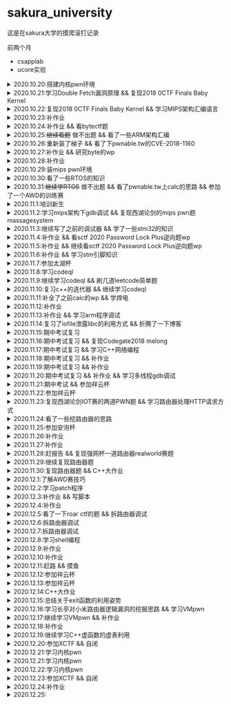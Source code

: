 # sakura_university

这是在sakura大学的摸爬滚打记录

前两个月

- csapplab
- ucore实验


<details>
  <summary>2020.10.20:搭建内核pwn环境</summary>
  qemu参数：
  
  ```
   -cpu kvm64,+smep,+smap 设置CPU的安全选项，这里开启了smap和smep
   -kernel 设置内核bzImage文件的路径
   -initrd 设置刚才利用busybox创建的rootfs.img，作为内核启动的文件系统
   -gdb tcp::1234 设置gdb的调试端口为1234
  ```
  
   内核中命令：
   
   ```
   lsmod
   insmod xx.ko
   rmmod xx.ko
   ```
  
   gdb命令：
   
   ```
   gdb vmlinux
   add-symbol-file ./xx.ko 0x(模块基地址) //加载驱动的符号文件
   target remote :1234
   ```
</details>

<details>
  <summary>2020.10.21:学习Double Fetch漏洞原理 && 复现2018 0CTF Finals Baby Kernel</summary>
</details>

<details>
  <summary>2020.10.22:复现2018 0CTF Finals Baby Kernel && 学习MIPS架构汇编语言</summary>
  wp：https://x1ng.top/2020/10/22/kernel-pwn%E5%85%A5%E9%97%A8%E4%B9%8B%E8%B7%AF-%E6%9B%B4%E6%96%B0%E4%B8%AD/
  
  学习笔记：https://x1ng.top/2020/11/14/%E6%B1%87%E7%BC%96%E8%AF%AD%E8%A8%80%E5%AD%A6%E4%B9%A0%E7%AC%94%E8%AE%B0/
  
</details>

<details>
  <summary>2020.10.23:补作业</summary>
</details>

<details>
  <summary>2020.10.24:补作业 && 看bytectf题</summary>
  学了一下golang语言的竞争漏洞
  又是零解的一天呜呜呜
</details>

<details>
  <summary>2020.10.25:<s>继续看题</s> 做不出题 && 看了一些ARM架构汇编</summary>
</details>

<details>
  <summary>2020.10.26:重新装了梯子 && 看了下pwnable.tw的CVE-2018-1160</summary>
  看着ida的反汇编有点迷，准备先复现一遍，，环境又搭不好
</details>

<details>
  <summary>2020.10.27:补作业 && 研究byte的wp</summary>
</details>

<details>
  <summary>2020.10.28:补作业</summary>
</details>

<details>
  <summary>2020.10.29:装mips pwn环境</summary>
</details>

<details>
  <summary>2020.10.30:看了一些RTOS的知识</summary>
  看到一个比赛有道rt-thread的题，去学了一下
</details>

<details>
  <summary>2020.10.31:<s>继续学RTOS</s> 做不出题 && 看了pwnable.tw上calc的思路 && 参加了一个AWD的训练赛</summary>
  等RTOS的wp
  
  还没打过AWD，然而两个小时没有队做出pwn来，感觉白白浪费了时间看一道堆题
</details>

<details>
  <summary>2020.11.1:培训新生</summary>
</details>

<details>
  <summary>2020.11.2:学习mips架构下gdb调试 && 复现西湖论剑的mips pwn题 massagesystem</summary>
  主要跟着这个师傅的博客 https://ray-cp.github.io/archivers/MIPS_Debug_Environment_and_Stack_Overflow 走
  
  静态编译  mipsel-linux-gcc -o test test.c -static
  
  qemu运行  qemu-mipsel ./test
  
  调试
  
   shell1:`qemu-mipsel -g 1234 -L /Path/buildroot/output/target/ test`
   
   shell2:
           ```
           gdb-multiarch ./test  
           target remote 127.0.0.1:1234
           ```
           
  与pwntools结合
  
  ```
  from pwn import*
  import sys

  context.binary = "ma"
  context.arch='mips'
  context.log_level = "debug"

  if sys.argv[1] == "r":
    p = remote("remote_addr", remote_port)
  elif sys.argv[1] == "l":
    p = process(["qemu-mipsel-static", "-L", "./", "./ma"])
  else:
    p = process(["qemu-mipsel-static", "-g", "1234", "-L", "./", "./ma"])
  ```
  
  另一个shell执行shell2的操作
  
  复现wp:https://x1ng.top/2020/11/02/mips-pwn%E5%85%A5%E9%97%A8%E4%B9%8B%E8%B7%AF/
</details>

<details>
  <summary>2020.11.3:继续写了之前的调试器 && 学了一些stm32的知识</summary>
  调试器看了一些原理后还是得跟着网上写，实现了c、b、q、x的功能
</details>

<details>
  <summary>2020.11.4:补作业 && 看sctf 2020 Password Lock Plus逆向题wp</summary>
  毛概开题报告花了点时间
  
  大概看了一下google到[师傅的stm32的wp](https://xuanxuanblingbling.github.io/iot/2020/07/08/stm32/)，但是看得不是很懂
</details>

<details>
  <summary>2020.11.5:补作业 && 继续看sctf 2020 Password Lock Plus逆向题wp</summary>
</details>

<details>
  <summary>2020.11.6:补作业 && 学习stm引脚知识</summary>
  结合stm32中文手册看了四节课，才勉强看明白了sctf 2020 Password Lock Plus逆向题wp  or2
</details>


<details>
  <summary>2020.11.7:参加太湖杯</summary>
  打了一天还是卑微一解，mips的程序调用返回还是不太明白，，有空再多看几遍
  wp:https://x1ng.top/2020/11/08/%E5%A4%AA%E6%B9%96%E6%9D%AF-easyKooc-wp/
</details>


<details>
  <summary>2020.11.8:学习codeql</summary>
  搭环境就花了大半天or2，，看itergator的文档看不懂，找了几篇博客从0开始学
</details>

<details>
  <summary>2020.11.9:继续学习codeql && 刷几道leetcode简单题</summary>
  大概了解了语法，递归谓词还不是很理解，itegator的文档依旧看的不是很懂，看了一篇用codeql挖洞的文章
</details>

<details>
  <summary>2020.11.10:复习c++的迭代器 && 继续学习codeql</summary>
</details>

<details>
  <summary>2020.11.11:补全了之前calc的wp && 学焊电</summary>
</details>

<details>
  <summary>2020.11.12:补作业</summary>
</details>


<details>
  <summary>2020.11.13:补作业 && 学习arm程序调试</summary>
  arm下的调试跟mips还是差不多的
  
  直接运行
  
  `./filename`
  
  调试
  
   shell1:`qemu-mipsel -g 1234 -L /Path/buildroot/output/target/ test`
   
   shell2:
           ```
           gdb-multiarch ./test    
           target remote 127.0.0.1:1234
           ```
           
  与pwntools结合
  
  ```
  from pwn import*
  import sys

  context.binary = "ma"
  context.arch='mips'
  context.log_level = "debug"

  if sys.argv[1] == "r":
    p = remote("remote_addr", remote_port)
  elif sys.argv[1] == "l":
    p = process(["qemu-arm", "-L", "./", "./ma"])
  else:
    p = process(["qemu-arm", "-g", "1234", "-L", "./", "./ma"])
  ```
  
  另一个shell执行shell2的操作
  
</details>


<details>
  <summary>2020.11.14:复习了iofile泄露libc的利用方式 && 折腾了一下博客</summary>
  IOfile泄露地址学习笔记:https://x1ng.top/2020/11/14/IO-file%E6%B3%84%E9%9C%B2libc%E5%9C%B0%E5%9D%80%E5%AD%A6%E4%B9%A0/
</details>


<details>
  <summary>2020.11.15:期中考试复习</summary>
</details>

<details>
  <summary>2020.11.16:期中考试复习 && 复现Codegate2018 melong</summary>
  wp:https://x1ng.top/2020/11/16/arm-pwn%E5%85%A5%E9%97%A8%E4%B9%8B%E8%B7%AF/
</details>


<details>
  <summary>2020.11.17:期中考试复习 && 学习C++网络编程</summary>
</details>

<details>
  <summary>2020.11.18:期中考试复习 && 补作业</summary>
</details>

<details>
  <summary>2020.11.19:期中考试复习 && 补作业</summary>
</details>

<details>
  <summary>2020.11.20:期中考试复习 && 补作业 && 学习多线程gdb调试</summary>
  查看当前所有线程
  
  `i threads`
  
  切换跟踪线程
  
  `thread N`(N为gdb中的线程编号)
</details>

<details>
  <summary>2020.11.21:期中考试 && 参加祥云杯</summary>
</details>

<details>
  <summary>2020.11.22:参加祥云杯</summary>
</details>


<details>
  <summary>2020.11.23:复现西湖论剑IOT赛的两道PWN题 && 学习路由器处理HTTP请求方式</summary>
  wp:https://x1ng.top/2020/11/24/%E8%A5%BF%E6%B9%96%E8%AE%BA%E5%89%912020IOT%E9%97%AF%E5%85%B3%E8%B5%9B-PWN/
</details>


<details>
  <summary>2020.11.24:看了一些挖路由器的思路</summary>
  水了一天，感觉考试复习太浪费时间，申请免考跑几趟花了点时间，摸鱼
</details>


<details>
  <summary>2020.11.25:参加安洵杯</summary>
  wp:https://x1ng.top/2020/11/26/%E5%AE%89%E6%B4%B5%E6%9D%AF2020/
</details>


<details>
  <summary>2020.11.26:补作业</summary>
</details>

<details>
  <summary>2020.11.27:补作业</summary>
</details>

<details>
  <summary>2020.11.28:赶报告 && 复现强网杯一道路由器realworld赛题</summary>
</details>

<details>
  <summary>2020.11.29:继续复现路由器题</summary>
</details>

<details>
  <summary>2020.11.30:复现路由器题 && C++大作业</summary>
  wp:https://www.anquanke.com/post/id/224301
</details>

<details>
  <summary>2020.12.1:了解AWD赛技巧</summary>
</details>

<details>
  <summary>2020.12.2:学习patch程序</summary>
  尝试动手写了一个通防脚本，，下周去试试能不能用
</details>

<details>
  <summary>2020.12.3:补作业 && 写脚本</summary>
</details>

<details>
  <summary>2020.12.4:补作业</summary>
</details>

<details>
  <summary>2020.12.5:看了一下roar ctf的题 && 拆路由器调试</summary>
</details>

<details>
  <summary>2020.12.6:拆路由器调试</summary>
</details>

<details>
  <summary>2020.12.7:拆路由器调试</summary>
</details>

<details>
  <summary>2020.12.8:学习shell编程</summary>
</details>

<details>
  <summary>2020.12.9:补作业</summary>
</details>

<details>
  <summary>2020.12.10:补作业</summary>
</details>

<details>
  <summary>2020.12.11:赶路 && 摸鱼</summary>
  去吉林参加祥云杯，摸鱼一天
</details>

<details>
  <summary>2020.12.12:参加祥云杯</summary>
  第一天AWD，四个pwn通防防了3个，，然而太菜了没能给出exp
</details>


<details>
  <summary>2020.12.13:参加祥云杯</summary>
  第二天CTF，到最后半小时才做出一个pwn，，还是太菜了or2
</details>

<details>
  <summary>2020.12.14:C++大作业</summary>
  赶C++大作业ddl
</details>

<details>
  <summary>2020.12.15:总结关于exit函数的利用姿势</summary>
   笔记:https://x1ng.top/2020/12/15/%E5%AD%A6%E4%B9%A0%E5%85%B3%E4%BA%8Eexit%E7%9A%84%E5%88%A9%E7%94%A8%E6%96%B9%E6%B3%95/
</details>


<details>
  <summary>2020.12.16:学习长亭对小米路由器逻辑漏洞的挖掘思路 && 学习VMpwn</summary>
  学习笔记:https://x1ng.top/2020/12/16/%E5%B0%8F%E7%B1%B3%E8%B7%AF%E7%94%B1%E5%99%A8-%E9%80%BB%E8%BE%91%E6%BC%8F%E6%B4%9E%E5%AD%A6%E4%B9%A0%E7%AC%94%E8%AE%B0/
</details>

<details>
  <summary>2020.12.17:继续学习VMpwn && 补作业</summary>
  wp:https://x1ng.top/2020/12/17/%E5%AD%A6%E4%B9%A0VM-PWN/
</details>

<details>
  <summary>2020.12.18:补作业</summary>
</details>

<details>
  <summary>2020.12.19:继续学习C++虚函数的虚表利用</summary>
  笔记:
</details>

<details>
  <summary>2020.12.20:参加XCTF && 自闭</summary>
</details>

<details>
  <summary>2020.12.21:学习内核pwn</summary>
</details>

<details>
  <summary>2020.12.21:学习内核pwn</summary>
</details>

<details>
  <summary>2020.12.22:学习内核pwn</summary>
</details>

<details>
  <summary>2020.12.23:参加XCTF && 自闭</summary>
  pwn不动，，队里没有re爷爷，做了一个re签到题
</details>

<details>
  <summary>2020.12.24:补作业</summary>
</details>


<details>
  <summary>2020.12.25:</summary>
</details>
